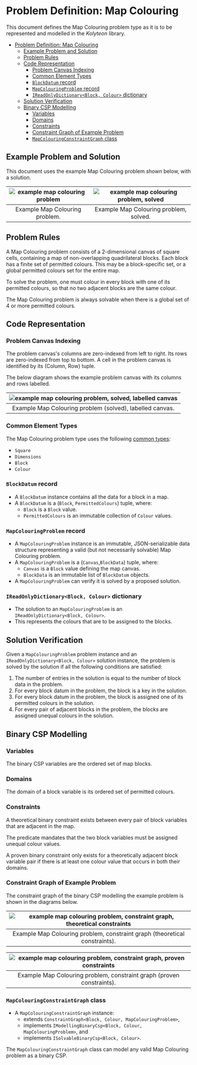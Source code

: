 # Problem Definition: Map Colouring

This document defines the Map Colouring problem type as it is to be represented and modelled in the *Kolyteon* library.

- [Problem Definition: Map Colouring](#problem-definition-map-colouring)
  - [Example Problem and Solution](#example-problem-and-solution)
  - [Problem Rules](#problem-rules)
  - [Code Representation](#code-representation)
    - [Problem Canvas Indexing](#problem-canvas-indexing)
    - [Common Element Types](#common-element-types)
    - [`BlockDatum` record](#blockdatum-record)
    - [`MapColouringProblem` record](#mapcolouringproblem-record)
    - [`IReadOnlyDictionary<Block, Colour>` dictionary](#ireadonlydictionaryblock-colour-dictionary)
  - [Solution Verification](#solution-verification)
  - [Binary CSP Modelling](#binary-csp-modelling)
    - [Variables](#variables)
    - [Domains](#domains)
    - [Constraints](#constraints)
    - [Constraint Graph of Example Problem](#constraint-graph-of-example-problem)
    - [`MapColouringConstraintGraph` class](#mapcolouringconstraintgraph-class)

## Example Problem and Solution

This document uses the example Map Colouring problem shown below, with a solution.

| ![example map colouring problem](media/example-problems-map-colouring-problem.png) | ![example map colouring problem, solved](media/example-problems-map-colouring-problem-solved.png) |
|:----------------------------------------------------------------------------------:|:-------------------------------------------------------------------------------------------------:|
|                           Example Map Colouring problem.                           |                              Example Map Colouring problem, solved.                               |

## Problem Rules

A Map Colouring problem consists of a 2-dimensional canvas of square cells, containing a map of non-overlapping quadrilateral blocks. Each block has a finite set of permitted colours. This may be a block-specific set, or a global permitted colours set for the entire map.

To solve the problem, one must colour in every block with one of its permitted colours, so that no two adjacent blocks are the same colour.

The Map Colouring problem is always solvable when there is a global set of 4 or more permitted colours.

## Code Representation

### Problem Canvas Indexing

The problem canvas's columns are zero-indexed from left to right. Its rows are zero-indexed from top to bottom. A cell in the problem canvas is identified by its (Column, Row) tuple.

The below diagram shows the example problem canvas with its columns and rows labelled.

| ![example map colouring problem, solved, labelled canvas](media/example-problems-map-colouring-problem-canvas-labelled.png) |
|:---------------------------------------------------------------------------------------------------------------------------:|
|                                  Example Map Colouring problem (solved), labelled canvas.                                   |

### Common Element Types

The Map Colouring problem type uses the following [common types](problem_definition_common_elements.md):

- `Square`
- `Dimensions`
- `Block`
- `Colour`

### `BlockDatum` record

- A `BlockDatum` instance contains all the data for a block in a map.
- A `BlockDatum` is a (`Block`, `PermittedColours`) tuple, where:
  - `Block` is a `Block` value.
  - `PermittedColours` is an immutable collection of `Colour` values.

### `MapColouringProblem` record

- A `MapColouringProblem` instance is an immutable, JSON-serializable data structure representing a valid (but not necessarily solvable) Map Colouring problem.
- A `MapColouringProblem` is a (`Canvas`,`BlockData`) tuple, where:
  - `Canvas` is a `Block` value defining the map canvas.
  - `BlockData` is an immutable list of `BlockDatum` objects.
- A `MapColouringProblem` can verify it is solved by a proposed solution.

### `IReadOnlyDictionary<Block, Colour>` dictionary

- The solution to an `MapColouringProblem` is an `IReadOnlyDictionary<Block, Colour>`.
- This represents the colours that are to be assigned to the blocks.

## Solution Verification

Given a `MapColouringProblem` problem instance and an `IReadOnlyDictionary<Block, Colour>` solution instance, the problem is solved by the solution if all the following conditions are satisfied:

1. The number of entries in the solution is equal to the number of block data in the problem.
2. For every block datum in the problem, the block is a key in the solution.
3. For every block datum in the problem, the block is assigned one of its permitted colours in the solution.
4. For every pair of adjacent blocks in the problem, the blocks are assigned unequal colours in the solution.

## Binary CSP Modelling

### Variables

The binary CSP variables are the ordered set of map blocks.

### Domains

The domain of a block variable is its ordered set of permitted colours.

### Constraints

A theoretical binary constraint exists between every pair of block variables that are adjacent in the map.

The predicate mandates that the two block variables must be assigned unequal colour values.

A proven binary constraint only exists for a theoretically adjacent block variable pair if there is at least one colour value that occurs in both their domains.

### Constraint Graph of Example Problem

The constraint graph of the binary CSP modelling the example problem is shown in the diagrams below.

| ![example map colouring problem, constraint graph, theoretical constraints](media/example-problems-map-colouring-constraint-graph-theoretical.png) |
|:--------------------------------------------------------------------------------------------------------------------------------------------------:|
|                                     Example Map Colouring problem, constraint graph (theoretical constraints).                                     |

| ![example map colouring problem, constraint graph, proven constraints](media/example-problems-map-colouring-constraint-graph-proven.png) |
|:----------------------------------------------------------------------------------------------------------------------------------------:|
|                                  Example Map Colouring problem, constraint graph (proven constraints).                                   |

### `MapColouringConstraintGraph` class

- A `MapColouringConstraintGraph` instance:
  - extends `ConstraintGraph<Block, Colour, MapColouringProblem>`,
  - implements `IModellingBinaryCsp<Block, Colour, MapColouringProblem>`, and
  - implements `ISolvableBinaryCsp<Block, Colour>`.

The `MapColouringConstraintGraph` class can model any valid Map Colouring problem as a binary CSP.
